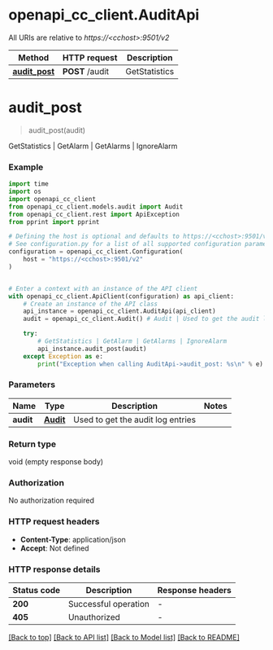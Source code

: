 # openapi_cc_client.AuditApi

All URIs are relative to *https://&lt;cchost&gt;:9501/v2*

Method | HTTP request | Description
------------- | ------------- | -------------
[**audit_post**](AuditApi.md#audit_post) | **POST** /audit | GetStatistics | GetAlarm | GetAlarms | IgnoreAlarm


# **audit_post**
> audit_post(audit)

GetStatistics | GetAlarm | GetAlarms | IgnoreAlarm

### Example

```python
import time
import os
import openapi_cc_client
from openapi_cc_client.models.audit import Audit
from openapi_cc_client.rest import ApiException
from pprint import pprint

# Defining the host is optional and defaults to https://<cchost>:9501/v2
# See configuration.py for a list of all supported configuration parameters.
configuration = openapi_cc_client.Configuration(
    host = "https://<cchost>:9501/v2"
)


# Enter a context with an instance of the API client
with openapi_cc_client.ApiClient(configuration) as api_client:
    # Create an instance of the API class
    api_instance = openapi_cc_client.AuditApi(api_client)
    audit = openapi_cc_client.Audit() # Audit | Used to get the audit log entries

    try:
        # GetStatistics | GetAlarm | GetAlarms | IgnoreAlarm
        api_instance.audit_post(audit)
    except Exception as e:
        print("Exception when calling AuditApi->audit_post: %s\n" % e)
```



### Parameters

Name | Type | Description  | Notes
------------- | ------------- | ------------- | -------------
 **audit** | [**Audit**](Audit.md)| Used to get the audit log entries | 

### Return type

void (empty response body)

### Authorization

No authorization required

### HTTP request headers

 - **Content-Type**: application/json
 - **Accept**: Not defined

### HTTP response details
| Status code | Description | Response headers |
|-------------|-------------|------------------|
**200** | Successful operation |  -  |
**405** | Unauthorized |  -  |

[[Back to top]](#) [[Back to API list]](../README.md#documentation-for-api-endpoints) [[Back to Model list]](../README.md#documentation-for-models) [[Back to README]](../README.md)

